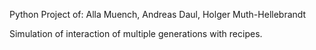 Python Project of:
Alla Muench, Andreas Daul, Holger Muth-Hellebrandt

Simulation of interaction of multiple generations with recipes.

